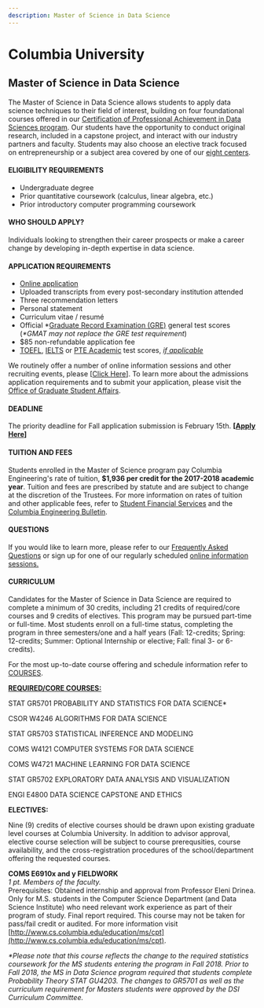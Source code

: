 ```yaml
---
description: Master of Science in Data Science
---
```


# Columbia University

## Master of Science in Data Science

The Master of Science in Data Science allows students to apply data science techniques to their field of interest, building on four foundational courses offered in our [Certification of Professional Achievement in Data Sciences program](http://datascience.columbia.edu/certification). Our students have the opportunity to conduct original research, included in a capstone project, and interact with our industry partners and faculty. Students may also choose an elective track focused on entrepreneurship or a subject area covered by one of our [eight centers](http://datascience.columbia.edu/data-science-centers).

#### ELIGIBILITY REQUIREMENTS

* Undergraduate degree
* Prior quantitative coursework \(calculus, linear algebra, etc.\)
* Prior introductory computer programming coursework

#### WHO SHOULD APPLY?

Individuals looking to strengthen their career prospects or make a career change by developing in-depth expertise in data science.

#### APPLICATION REQUIREMENTS

* [Online application ](https://applynow.engineering.columbia.edu/security/login.aspx?ReturnUrl=%2fdefault.aspx)
* Uploaded transcripts from every post-secondary institution attended
* Three recommendation letters
* Personal statement
* Curriculum vitae / resumé
* Official \*[Graduate Record Examination \(GRE\)](http://www.ets.org/gre) general test scores   \(_\*GMAT may not replace the GRE test requirement_\)
* $85 non-refundable application fee
* [TOEFL](http://www.ets.org/toefl), [IELTS](http://www.ielts.org/default.aspx) or [PTE Academic](http://pearsonpte.com/) test scores, [_if applicable_](http://gradengineering.columbia.edu/standardized-test-scores-0)

We routinely offer a number of online information sessions and other recruiting events, please \[[Click Here](http://datascience.columbia.edu/more-information)\]. To learn more about the admissions application requirements and to submit your application, please visit the [Office of Graduate Student Affairs](http://gradengineering.columbia.edu/about-applying-1). 

#### DEADLINE

The priority deadline for Fall application submission is February 15th.  **\[**[**Apply Here**](http://gradengineering.columbia.edu/onlineapplication)**\]**

#### TUITION AND FEES

Students enrolled in the Master of Science program pay Columbia Engineering's rate of tuition, **$1,936 per credit for the 2017-2018 academic year**. Tuition and fees are prescribed by statute and are subject to change at the discretion of the Trustees. For more information on rates of tuition and other applicable fees, refer to [Student Financial Services](http://sfs.columbia.edu/tuition-rates-and-fees) and the [Columbia Engineering Bulletin](http://bulletin.engineering.columbia.edu/tuition-fees-and-payments).

#### QUESTIONS

If you would like to learn more, please refer to our [Frequently Asked Questions](http://datascience.columbia.edu/frequently-asked-questions-4) or sign up for one of our regularly scheduled [online information sessions.](http://datascience.columbia.edu/more-information)

#### CURRICULUM

Candidates for the Master of Science in Data Science are required to complete a minimum of 30 credits, including 21 credits of required/core courses and 9 credits of electives. This program may be pursued part-time or full-time. Most students enroll on a full-time status, completing the program in three semesters/one and a half years \(Fall: 12-credits; Spring: 12-credits; Summer: Optional Internship or elective; Fall: final 3- or 6-credits\).

For the most up-to-date course offering and schedule information refer to [COURSES](http://datascience.columbia.edu/course-inventory).

[**REQUIRED/CORE COURSES:**  
](http://datascience.columbia.edu/course-inventory)

STAT GR5701 PROBABILITY AND STATISTICS FOR DATA SCIENCE\*  
  
CSOR W4246 ALGORITHMS FOR DATA SCIENCE

STAT GR5703 STATISTICAL INFERENCE AND MODELING

COMS W4121 COMPUTER SYSTEMS FOR DATA SCIENCE

COMS W4721 MACHINE LEARNING FOR DATA SCIENCE

STAT GR5702 EXPLORATORY DATA ANALYSIS AND VISUALIZATION

ENGI E4800 DATA SCIENCE CAPSTONE AND ETHICS

  
**ELECTIVES:**  


Nine \(9\) credits of elective courses should be drawn upon existing graduate level courses at Columbia University.  In addition to advisor approval, elective course selection will be subject to course prerequsities, course availability, and the cross-registration procedures of the school/department offering the requested courses.

**COMS E6910x and y FIELDWORK**  
_1 pt. Members of the faculty._  
Prerequisites: Obtained internship and approval from Professor Eleni Drinea. Only for M.S. students in the Computer Science Department \(and Data Science Institute\) who need relevant work experience as part of their program of study. Final report required. This course may not be taken for pass/fail credit or audited. For more information visit [http://www.cs.columbia.edu/education/ms/cpt](http://www.cs.columbia.edu/education/ms/cpt).

 _\*Please note that this course reflects the change to the required statistics coursework for the MS students entering the program in Fall 2018. Prior to Fall 2018, the MS in Data Science program required that students complete Probability Theory STAT GU4203.  The changes to GR5701 as well as the curriculum requirement for Masters students were approved by the DSI Curriculum Committee._     


